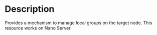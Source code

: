 # Description

Provides a mechanism to manage local groups on the target node.
This resource works on Nano Server.
